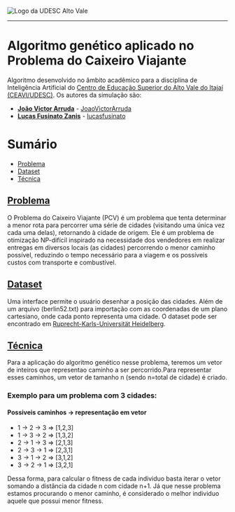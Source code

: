 <!-- Visualizador online: https://stackedit.io/ -->
 ![Logo da UDESC Alto Vale](http://www1.udesc.br/imagens/id_submenu/2019/marca_alto_vale_horizontal_assinatura_rgb_01.jpg)

---

# Algoritmo genético aplicado no Problema do Caixeiro Viajante

Algoritmo desenvolvido no âmbito acadêmico para a disciplina de Inteligência Artificial do [Centro de Educação Superior do Alto Vale do Itajaí (CEAVI/UDESC)](https://www.udesc.br/ceavi). Os autores da simulação são:

 - [**João Victor Arruda**](mailto:jvanunes1@gmail.com) - [JoaoVictorArruda](https://github.com/JoaoVictorArruda)
 - [**Lucas Fusinato Zanis**](mailto:lucasfusinato-17@hotmail.com) - [lucasfusinato](https://github.com/lucasfusinato)

# Sumário
* [Problema](#problema)
* [Dataset](#dataset)
* [Técnica](#tecnica)

## [Problema](#problema)
O Problema do Caixeiro Viajante (PCV) é um problema que tenta determinar a menor rota para percorrer uma série de cidades (visitando uma única vez cada uma delas), retornando à cidade de origem. Ele é um problema de otimização NP-difícil inspirado na necessidade dos vendedores em realizar entregas em diversos locais (as cidades) percorrendo o menor caminho possível, reduzindo o tempo necessário para a viagem e os possíveis custos com transporte e combustível.

## [Dataset](#dataset)
Uma interface permite o usuário desenhar a posição das cidades. Além de um arquivo (berlin52.txt) para importação com as coordenadas de um plano cartesiano, onde cada ponto representa uma cidade. O dataset pode ser encontrado em [Ruprecht-Karls-Universität Heidelberg](http://comopt.ifi.uni-heidelberg.de/software/TSPLIB95/tsp/).

## [Técnica](#tecnica)
Para a aplicação do algoritmo genético nesse problema, teremos um vetor de inteiros que representao caminho a ser percorrido.Para representar esses caminhos, um vetor de tamanho n (sendo n=total de cidade) é criado.

### Exemplo para um problema com 3 cidades:

#### Possiveis caminhos -> representação em vetor
* 1 -> 2 -> 3 => [1,2,3]
* 1 -> 3 -> 2 => [1,3,2]
* 2 -> 1 -> 3 => [2,1,3]
* 2 -> 3 -> 1 => [2,3,1]
* 3 -> 1 -> 2 => [3,1,2]
* 3 -> 2 -> 1 => [3,2,1]

Dessa forma, para calcular o fitness de cada individuo basta iterar o vetor somando a distância da cidade n com cidade n+1. Já que nesse problema estamos procurando o menor caminho, é considerado o melhor individuo aquele que possui menor fitness.
